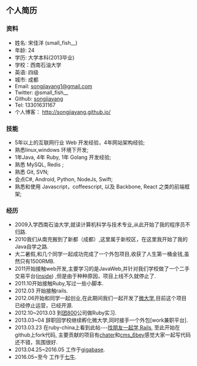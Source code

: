 ## 个人简历

### 资料

* 姓名: 宋佳洋 (small_fish__)
* 年龄: 24
* 学历: 大学本科(2013毕业)
* 学校：西南石油大学
* 英语: 四级
* 城市: 成都
* Email: songjiayang1@gmail.com
* Twitter: @small_fish__
* Github: [songjiayang](https://github.com/songjiayang) 
* Tel: 13301631167
* 个人博客： http://songjiayang.github.io/

### 技能

* 5年以上的互联网行业 Web 开发经验，4年网站架构经验;
* 熟悉linux,windows 环境下开发;
* 1年Java, 4年 Ruby, 1年 Golang 开发经验;
* 熟悉 MySQL, Redis ;
* 熟悉 Git, SVN;
* 会点C#, Android, Python, NodeJs, Swift;
* 熟悉和使用 Javascript，coffeescript, 以及 Backbone, React 之类的前端框架;

### 经历

* 2009入学西南石油大学,就读计算机科学与技术专业,从此开始了我的程序员不归路.
* 2010我们从南充搬到了新都（成都）,这里属于新校区，在这里我开始了我的Java自学之路.
* 大二暑假,和几个同学一起成功完成了一个外包项目,收获了人生第一桶金钱,虽然只有1500RMB.
* 2011开始接触web开发,主要学习的是JavaWeb,并针对我们学校做了一个二手交易平台([inside](https://github.com/songjiayang/inside))
  ,但是由于种种原因，项目上线不久就停止了.
* 2011.10开始接触Ruby,写过一些小脚本.
* 2012.03 开始接触rails.
* 2012.06开始和同学一起创业,在此期间我们一起开发了[微大学](https://github.com/dianrui/vmeal),目前这个项目已经停止运营，已经开源.
* 2012.10~2013.03 到[团800](http://www.tuan800.com/)公司做Ruby实习.
* 2013.03~04 辞职回学校继续孵化微大学,同时接手一个外包[work兼职平台].
* 2013.03.23 在ruby-china上看到此帖---[找朋友一起学 Rails](http://ruby-china.org/topics/9358), 至此开始在github上fork代码, 主要贡献的项目有[chater](https://github.com/fireweb/chater)和[cms_6bey](https://github.com/mistbow/cms_6bey)感觉大家一起写代码还不错，氛围很好.
* 2013.04.25~2016.05 工作于[gigabase](http://gigabase.org).
* 2016.05~至今 工作于[七牛](https://www.qiniu.com).





